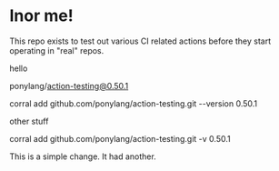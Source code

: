 # Inor me!

This repo exists to test out various CI related actions before they start operating in "real" repos.


hello

ponylang/action-testing@0.50.1

corral add github.com/ponylang/action-testing.git --version 0.50.1

other stuff

corral add github.com/ponylang/action-testing.git -v 0.50.1

This is a simple change. It had another.

